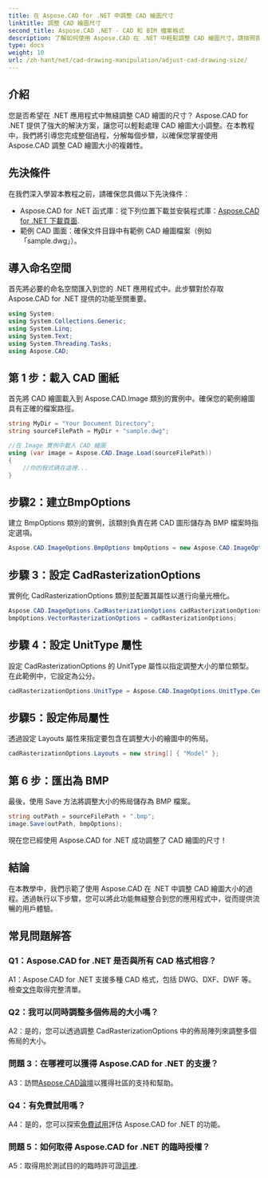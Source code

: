 ```yaml
---
title: 在 Aspose.CAD for .NET 中調整 CAD 繪圖尺寸
linktitle: 調整 CAD 繪圖尺寸
second_title: Aspose.CAD .NET - CAD 和 BIM 檔案格式
description: 了解如何使用 Aspose.CAD 在 .NET 中輕鬆調整 CAD 繪圖尺寸。請按照我們的逐步指南進行無縫調整大小。
type: docs
weight: 10
url: /zh-hant/net/cad-drawing-manipulation/adjust-cad-drawing-size/
---
```

## 介紹

您是否希望在 .NET 應用程式中無縫調整 CAD 繪圖的尺寸？ Aspose.CAD for .NET 提供了強大的解決方案，讓您可以輕鬆處理 CAD 繪圖大小調整。在本教程中，我們將引導您完成整個過程，分解每個步驟，以確保您掌握使用 Aspose.CAD 調整 CAD 繪圖大小的複雜性。

## 先決條件

在我們深入學習本教程之前，請確保您具備以下先決條件：

- Aspose.CAD for .NET 函式庫：從下列位置下載並安裝程式庫：[Aspose.CAD for .NET 下載頁面](https://releases.aspose.com/cad/net/).
- 範例 CAD 圖面：確保文件目錄中有範例 CAD 繪圖檔案（例如「sample.dwg」）。

## 導入命名空間

首先將必要的命名空間匯入到您的 .NET 應用程式中。此步驟對於存取 Aspose.CAD for .NET 提供的功能至關重要。

```csharp
using System;
using System.Collections.Generic;
using System.Linq;
using System.Text;
using System.Threading.Tasks;
using Aspose.CAD;
```

## 第 1 步：載入 CAD 圖紙

首先將 CAD 繪圖載入到 Aspose.CAD.Image 類別的實例中。確保您的範例繪圖具有正確的檔案路徑。

```csharp
string MyDir = "Your Document Directory";
string sourceFilePath = MyDir + "sample.dwg";

//在 Image 實例中載入 CAD 繪圖
using (var image = Aspose.CAD.Image.Load(sourceFilePath))
{
    //你的程式碼在這裡...
}
```

## 步驟2：建立BmpOptions

建立 BmpOptions 類別的實例，該類別負責在將 CAD 圖形儲存為 BMP 檔案時指定選項。

```csharp
Aspose.CAD.ImageOptions.BmpOptions bmpOptions = new Aspose.CAD.ImageOptions.BmpOptions();
```

## 步驟 3：設定 CadRasterizationOptions

實例化 CadRasterizationOptions 類別並配置其屬性以進行向量光柵化。

```csharp
Aspose.CAD.ImageOptions.CadRasterizationOptions cadRasterizationOptions = new Aspose.CAD.ImageOptions.CadRasterizationOptions();
bmpOptions.VectorRasterizationOptions = cadRasterizationOptions;
```

## 步驟 4：設定 UnitType 屬性

設定 CadRasterizationOptions 的 UnitType 屬性以指定調整大小的單位類型。在此範例中，它設定為公分。

```csharp
cadRasterizationOptions.UnitType = Aspose.CAD.ImageOptions.UnitType.Centimeter;
```

## 步驟5：設定佈局屬性

透過設定 Layouts 屬性來指定要包含在調整大小的繪圖中的佈局。

```csharp
cadRasterizationOptions.Layouts = new string[] { "Model" };
```

## 第 6 步：匯出為 BMP

最後，使用 Save 方法將調整大小的佈局儲存為 BMP 檔案。

```csharp
string outPath = sourceFilePath + ".bmp";
image.Save(outPath, bmpOptions);
```

現在您已經使用 Aspose.CAD for .NET 成功調整了 CAD 繪圖的尺寸！

## 結論

在本教學中，我們示範了使用 Aspose.CAD 在 .NET 中調整 CAD 繪圖大小的過程。透過執行以下步驟，您可以將此功能無縫整合到您的應用程式中，從而提供流暢的用戶體驗。

## 常見問題解答

### Q1：Aspose.CAD for .NET 是否與所有 CAD 格式相容？

 A1：Aspose.CAD for .NET 支援多種 CAD 格式，包括 DWG、DXF、DWF 等。檢查[文件](https://reference.aspose.com/cad/net/)取得完整清單。

### Q2：我可以同時調整多個佈局的大小嗎？

A2：是的，您可以透過調整 CadRasterizationOptions 中的佈局陣列來調整多個佈局的大小。

### 問題 3：在哪裡可以獲得 Aspose.CAD for .NET 的支援？

 A3：訪問[Aspose.CAD論壇](https://forum.aspose.com/c/cad/19)以獲得社區的支持和幫助。

### Q4：有免費試用嗎？

 A4：是的，您可以探索[免費試用](https://releases.aspose.com/)評估 Aspose.CAD for .NET 的功能。

### 問題 5：如何取得 Aspose.CAD for .NET 的臨時授權？

 A5：取得用於測試目的的臨時許可證[這裡](https://purchase.aspose.com/temporary-license/).